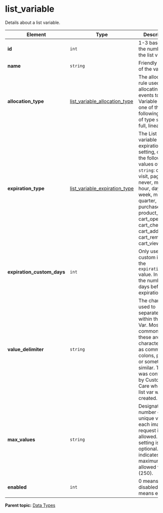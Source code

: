 # list_variable

Details about a list variable.

|Element|Type|Description|
|-------|----|-----------|
|**id** |`int` | 1-3 based on the number of the list variable. |
|**name** |`string` | Friendly name of the variable. |
|**allocation_type** |[list_variable_allocation_type](r_list_variable_allocation_type.md#) | The allocation rule used for allocating events to List Variable values, one of the following values of type `string`: full, linear |
|**expiration_type** |[list_variable_expiration_type](r_list_variable_expiration_type.md#) | The List variable expiration setting, one of the following values of type `string`: custom, visit, page_view, never, minute, hour, day, week, month, quarter, year, purchase, product_view, cart_open, cart_checkout, cart_add, cart_remove, cart_view|
|**expiration_custom_days** |`int` | Only used when custom is set as the `expiration_type` value. Indicates the number of days before expiration. |
|**value_delimiter** |`string` | The character used to separate values within the List Var. Most commonly these are characters such as commas, colons, pipes, or something similar. This was configured by Customer Care when the list var was created. |
|**max_values** |`string` | Designates the number of unique values each image request is allowed. This setting is optional. 0 indicates the maximum allowed value (250). |
|**enabled** |`int` | 0 means disabled, 1 means enabled. |

**Parent topic:** [Data Types](../data_types/c_datatypes.md)

